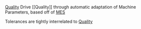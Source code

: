 [Quality](Connectivity) Drive [[Quality]] through automatic adaptation of Machine Parameters, based off of [MES](Art3mis)

Tolerances are tightly interrelated to [Quality](Quality.md)


